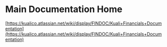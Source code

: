 # Main Documentation Home
[https://kualico.atlassian.net/wiki/display/FINDOC/Kuali+Financials+Documentation](https://kualico.atlassian.net/wiki/display/FINDOC/Kuali+Financials+Documentation)
